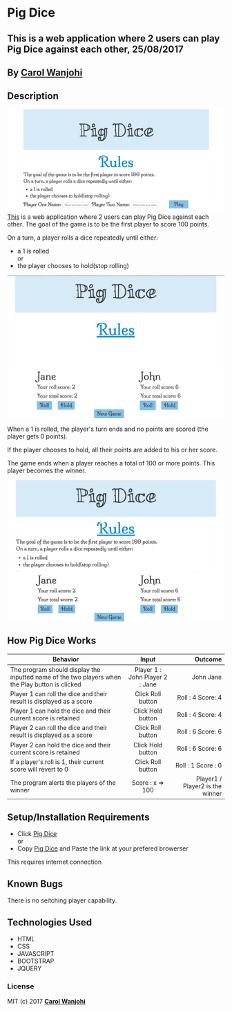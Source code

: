 # Pig Dice

## This is a web application where 2 users can play Pig Dice against each other, 25/08/2017 

## By **[Carol Wanjohi](https://github.com/carolwanjohi)**

## Description
![Pig Dice Intro](images/pig-dice-screenshot-1.png)
[This](https://carolwanjohi.github.io/pig-dice/) is a web application where 2 users can play Pig Dice against each other. The goal of the game is to be the first player to score 100 points.

On a turn, a player rolls a dice repeatedly until either:
* a 1 is rolled <br/>
  or <br/>
* the player chooses to hold(stop rolling)


![Pig Dice Console 1](images/pig-dice-screenshot-2.png)

When a 1 is rolled, the player's turn ends and no points are scored (the player gets 0 points).

If the player chooses to hold, all their points are added to his or her score.

The game ends when a player reaches a total of 100 or more points. This player becomes the winner.

![Pig Dice Console 2](images/pig-dice-screenshot-3.png)

## How Pig Dice Works
| Behavior        | Input           | Outcome  |
| ------------- |:-------------:| -----:|
| The program should display the inputted name of the two players when the Play button is clicked | Player 1 : John Player 2 : Jane| John Jane |
| Player 1 can roll the dice and their result is displayed as a score | Click Roll button | Roll : 4 Score: 4 |
| Player 1 can hold the dice and their current score is retained | Click Hold button | Roll : 4 Score: 4 |
| Player 2 can roll the dice and their result is displayed as a score | Click Roll button | Roll : 6 Score: 6 |
| Player 2 can hold the dice and their current score is retained | Click Hold button | Roll : 6 Score: 6 |
| If a player's roll is 1, their current score will revert to 0 | Click Roll button | Roll : 1 Score : 0 |
| The program alerts the players of the winner | Score : x => 100 | Player1 / Player2 is the winner |

## Setup/Installation Requirements

* Click [Pig Dice](https://carolwanjohi.github.io/pig-dice/) <br/>
  or <br/>
* Copy [Pig Dice](https://carolwanjohi.github.io/pig-dice/) and  Paste the link at your prefered browerser

This requires internet connection

## Known Bugs
There is no seitching player capability.

## Technologies Used

- HTML
- CSS
- JAVASCRIPT
- BOOTSTRAP
- JQUERY

### License

MIT (c) 2017 **[Carol Wanjohi](https://github.com/carolwanjohi)**
